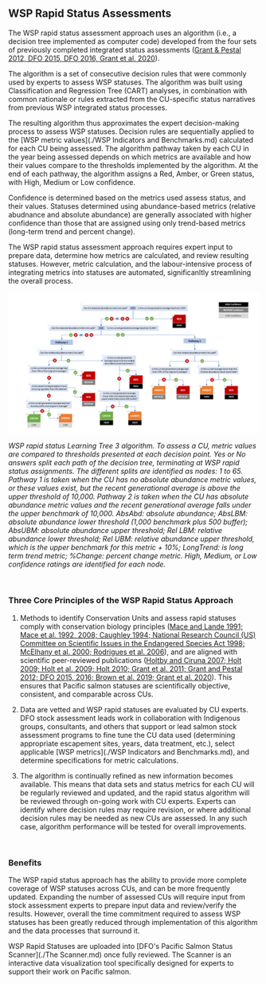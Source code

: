 <br>

## WSP Rapid Status Assessments

The WSP rapid status assessment approach uses an algorithm (i.e., a decision tree implemented as computer code) developed from the four sets of previously completed integrated status assessments ([Grant & Pestal 2012, DFO 2015, DFO 2016, Grant et al. 2020](./References.md)).

The algorithm is a set of consecutive decision rules that were commonly used by experts to assess WSP statuses. The algorithm was built using Classification and Regression Tree (CART) analyses, in combination with common rationale or rules extracted from the CU-specific status narratives from previous WSP integrated status processes. 

The resulting algorithm thus approximates the expert decision-making process to assess WSP statuses. Decision rules are sequentially applied to the [WSP metric values](./WSP Indicators and Benchmarks.md) calculated for each CU being assessed. The algorithm pathway taken by each CU in the year being assessed depends on which metrics are available and how their values compare to the thresholds implemented by the algorithm. At the end of each pathway, the algorithm assigns a Red, Amber, or Green status, with High, Medium or Low confidence.

Confidence is determined based on the metrics used assess status, and their values. Statuses determined using abundance-based metrics (relative abudnance and absolute abundance) are generally associated with higher confidence than those that are assigned using only trend-based metrics (long-term trend and percent change).

The WSP rapid status assessment approach requires expert input to prepare data, determine how metrics are calculated, and review resulting statuses. However, metric calculation, and the labour-intensive process of integrating metrics into statuses are automated, significanltly streamlining the overall process. 



<img src="./assets/images/Rapid status algorithm infographic (full algorithm).png" width="800" />

*WSP rapid status Learning Tree 3 algorithm. To assess a CU, metric values are compared to thresholds presented at each decision point. Yes or No answers split each path of the decision tree, terminating at WSP rapid status assignments. The different splits are identified as nodes: 1 to 65. Pathway 1 is taken when the CU has no absolute abundance metric values, or these values exist, but the recent generational average is above the upper threshold of 10,000. Pathway 2 is taken when the CU 
has absolute abundance metric values and the recent generational average falls under the upper benchmark of 10,000. AbsAbd: absolute abundance; AbsLBM: absolute abundance lower threshold (1,000 benchmark plus 500 buffer); AbsUBM: absolute abundance upper threshold; Rel LBM: relative abundance lower threshold; Rel UBM: relative abundance upper threshold, which is the upper benchmark for this metric + 10%; LongTrend: is long term trend metric; %Change: percent change metric. High, Medium, or Low confidence ratings are identified for each node.*


<br>

### Three Core Principles of the WSP Rapid Status Approach

1. Methods to identify Conservation Units and assess rapid statuses comply with conservation biology principles ([Mace and Lande 1991; Mace et al. 1992, 2008; Caughley 1994; National 
Research Council (US) Committee on Scientific Issues in the Endangered Species Act 1998; McElhany et al. 2000; Rodrigues et al. 2006](./References.md)), and are aligned with scientific 
peer-reviewed publications ([Holtby and Ciruna 2007; Holt 2009; Holt et al. 2009; Holt 2010; Grant et al. 2011; Grant and Pestal 2012; DFO 2015, 2016; Brown et al. 2019; 
Grant et al. 2020](./References.md)). This ensures that Pacific salmon statuses are scientifically objective, consistent, and comparable across CUs. 

2. Data are vetted and WSP rapid statuses are evaluated by CU experts. DFO stock assessment leads work in collaboration with Indigenous groups, consultants, and others that support or lead salmon stock assessment programs to fine tune the CU data used (determining appropriate escapement sites, years, data treatment, etc.), select applicable [WSP metrics](./WSP Indicators and Benchmarks.md), and determine specifications for metric calculations.

3. The algorithm is continually refined as new information becomes available. This means that data sets and status metrics for each CU will be regularly reviewed and updated, and the rapid status algorithm will be reviewed through on-going work with CU experts. Experts can identify where decision rules may require revision, or where additional decision rules may be needed as new CUs are assessed. In any such case, algorithm performance will be tested for overall improvements.

<br>

### Benefits
The WSP rapid status approach has the ability to provide more complete coverage of WSP statuses across CUs, and can be more frequently updated. Expanding the number of assessed CUs will require input from 
stock assessment experts to prepare input data and review/verify the results. However, overall the time commitment required to assess WSP statuses has been greatly reduced through implementation 
of this algorithm and the data processes that surround it.

WSP Rapid Statuses are uploaded into [DFO's Pacific Salmon Status Scanner](./The Scanner.md) once fully reviewed. The Scanner is an interactive data visualization tool specifically designed for experts to support their work on Pacific salmon. 

